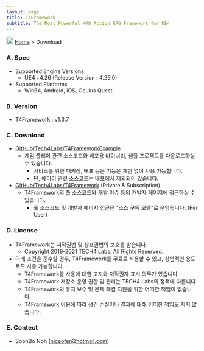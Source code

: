 ```yaml
---
layout: page
title: T4Framework
subtitle: The Most Powerful MMO Action RPG Framework for UE4
---
```

<img src="https://tech4labs.com/img/Folders2.png" width="18px" height="18px"> [Home](https://tech4labs.com/index) > Download

### A. Spec

- Supported Engine Versions
  - UE4 : 4.26 (Release Version : 4.26.0)
- Supported Platforms
  - Win64, Android, iOS, Oculus Quest

### B. Version

- T4Framework : v1.3.7

### C. Download

- [GitHub/Tech4Labs/T4FrameworkExample](https://github.com/Tech4Labs/T4FrameworkExample)
  - 게임 플레이 관련 소스코드와 배포용 바이너리, 샘플 프로젝트를 다운로드하실 수 있습니다.
    - 서비스를 위한 패키징, 배포 등은 기능은 제한 없이 사용 가능합니다.
    - 단, 에디터 관련 소스코드는 배포에서 제외되어 있습니다.
- [GitHub/Tech4Labs/T4Framework](https://github.com/Tech4Labs/T4Framework) (Private & Subscription)
  - T4Framework의 풀 소스코드와 개발 이슈 등의 개발자 페이지에 접근하실 수 있습니다.
    - 풀 소스코드 및 개발자 페이지 접근은 "소스 구독 모델"로 운영됩니다. (Per User)

### D. License

- T4Framework는 저작권법 및 상표권법의 보호를 받습니다.
  - Copyright 2019-2021 TECH4 Labs. All Rights Reserved.
- 아래 조건을 준수할 경우, T4Framework를 무료로 사용할 수 있고, 상업적인 용도로도 사용 가능합니다.
  - T4Framework를 사용에 대한 고지와 저작권자 표시 의무가 있습니다.
  - T4Framework 저장소 운영 권한 및 관리는 TECH4 Labs의 정책에 따릅니다.
  - T4Framework의 유지 보수 및 문제 해결 지원을 위한 어떠한 책임이 없습니다.
  - T4Framework 이용에 따라 생긴 손실이나 결과에 대해 어떠한 책임도 지지 않습니다.

### E. Contect

- SoonBo Noh (<niceofer@hotmail.com>)
